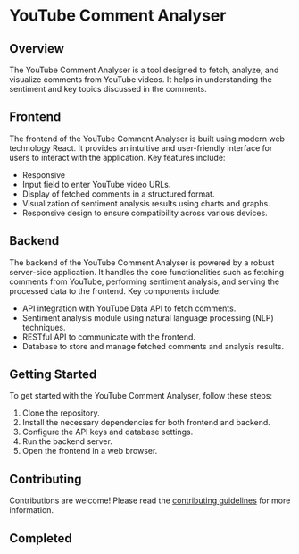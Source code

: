 # YouTube Comment Analyser

## Overview

The YouTube Comment Analyser is a tool designed to fetch, analyze, and visualize comments from YouTube videos. It helps in understanding the sentiment and key topics discussed in the comments.

## Frontend

The frontend of the YouTube Comment Analyser is built using modern web technology React. It provides an intuitive and user-friendly interface for users to interact with the application. Key features include:

- Responsive
- Input field to enter YouTube video URLs.
- Display of fetched comments in a structured format.
- Visualization of sentiment analysis results using charts and graphs.
- Responsive design to ensure compatibility across various devices.

## Backend

The backend of the YouTube Comment Analyser is powered by a robust server-side application. It handles the core functionalities such as fetching comments from YouTube, performing sentiment analysis, and serving the processed data to the frontend. Key components include:

- API integration with YouTube Data API to fetch comments.
- Sentiment analysis module using natural language processing (NLP) techniques.
- RESTful API to communicate with the frontend.
- Database to store and manage fetched comments and analysis results.

## Getting Started

To get started with the YouTube Comment Analyser, follow these steps:

1. Clone the repository.
2. Install the necessary dependencies for both frontend and backend.
3. Configure the API keys and database settings.
4. Run the backend server.
5. Open the frontend in a web browser.

## Contributing

Contributions are welcome! Please read the [contributing guidelines](CONTRIBUTING.md) for more information.

## Completed 
